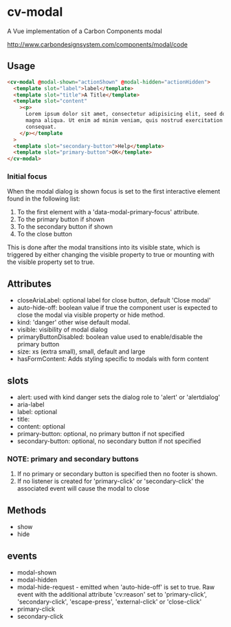 # cv-modal

A Vue implementation of a Carbon Components modal

http://www.carbondesignsystem.com/components/modal/code

## Usage

```html
<cv-modal @modal-shown="actionShown" @modal-hidden="actionHidden">
  <template slot="label">label</template>
  <template slot="title">A Title</template>
  <template slot="content"
    ><p>
      Lorem ipsum dolor sit amet, consectetur adipisicing elit, seed do eiusmod tempor incididunt ut labore et dolore
      magna aliqua. Ut enim ad minim veniam, quis nostrud exercitation ullamco laboris nisi ut aliquip ex ea commodo
      consequat.
    </p></template
  >
  <template slot="secondary-button">Help</template>
  <template slot="primary-button">OK</template>
</cv-modal>
```

### Initial focus

When the modal dialog is shown focus is set to the first interactive element found in the following list:

1. To the first element with a 'data-modal-primary-focus' attribute.
2. To the primary button if shown
3. To the secondary button if shown
4. To the close button

This is done after the modal transitions into its visible state, which is triggered by either changing the visible property to true or mounting with the visible property set to true.

## Attributes

- closeAriaLabel: optional label for close button, default 'Close modal'
- auto-hide-off: boolean value if true the component user is expected to close the modal via visible property or hide method.
- kind: 'danger' other wise default modal.
- visible: visibility of modal dialog
- primaryButtonDisabled: boolean value used to enable/disable the primary button
- size: xs (extra small), small, default and large
- hasFormContent: Adds styling specific to modals with form content

## slots

- alert: used with kind danger sets the dialog role to 'alert' or 'alertdialog'
- aria-label
- label: optional
- title:
- content: optional
- primary-button: optional, no primary button if not specified
- secondary-button: optional, no secondary button if not specified

### NOTE: primary and secondary buttons

1. If no primary or secondary button is specified then no footer is shown.
2. If no listener is created for 'primary-click' or 'secondary-click' the associated event will cause the modal to close

## Methods

- show
- hide

## events

- modal-shown
- modal-hidden
- modal-hide-request - emitted when 'auto-hide-off' is set to true. Raw event with the additional attribute 'cv:reason' set to 'primary-click', 'secondary-click', 'escape-press', 'external-click' or 'close-click'
- primary-click
- secondary-click

